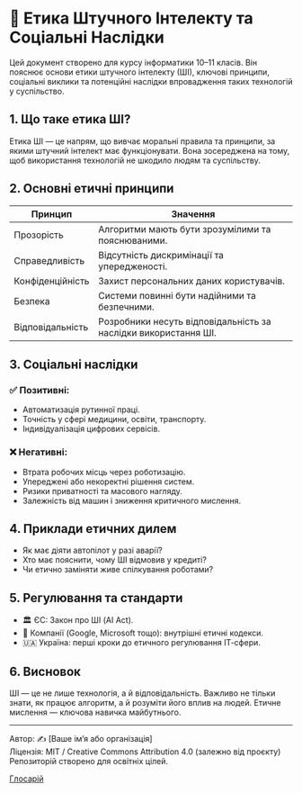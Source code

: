 # 🤖 Етика Штучного Інтелекту та Соціальні Наслідки

Цей документ створено для курсу інформатики 10–11 класів. Він пояснює основи етики штучного інтелекту (ШІ), ключові принципи, соціальні виклики та потенційні наслідки впровадження таких технологій у суспільство.

## 1. Що таке етика ШІ?

Етика ШІ — це напрям, що вивчає моральні правила та принципи, за якими штучний інтелект має функціонувати. Вона зосереджена на тому, щоб використання технологій не шкодило людям та суспільству.

## 2. Основні етичні принципи

| Принцип           | Значення |
|------------------|----------|
| Прозорість    | Алгоритми мають бути зрозумілими та пояснюваними. |
| Справедливість | Відсутність дискримінації та упередженості. |
| Конфіденційність | Захист персональних даних користувачів. |
| Безпека       | Системи повинні бути надійними та безпечними. |
| Відповідальність | Розробники несуть відповідальність за наслідки використання ШІ. |

## 3. Соціальні наслідки

### ✅ Позитивні:
- Автоматизація рутинної праці.
- Точність у сфері медицини, освіти, транспорту.
- Індивідуалізація цифрових сервісів.

### ❌ Негативні:
- Втрата робочих місць через роботизацію.
- Упереджені або некоректні рішення систем.
- Ризики приватності та масового нагляду.
- Залежність від машин і зниження критичного мислення.

## 4. Приклади етичних дилем

- Як має діяти автопілот у разі аварії?
- Хто має пояснити, чому ШІ відмовив у кредиті?
- Чи етично заміняти живе спілкування роботами?

## 5. Регулювання та стандарти

- 🏛 ЄС: Закон про ШІ (AI Act).
- 🏢 Компанії (Google, Microsoft тощо): внутрішні етичні кодекси.
- 🇺🇦 Україна: перші кроки до етичного регулювання ІТ-сфери.

## 6. Висновок

ШІ — це не лише технологія, а й відповідальність. Важливо не тільки знати, як працює алгоритм, а й розуміти його вплив на людей. Етичне мислення — ключова навичка майбутнього.

---

Автор: ✍️ [Ваше ім’я або організація]  
Ліцензія: MIT / Creative Commons Attribution 4.0 (залежно від проєкту)  
Репозиторій створено для освітніх цілей.

[Глосарій](/theory/glossary.md)
